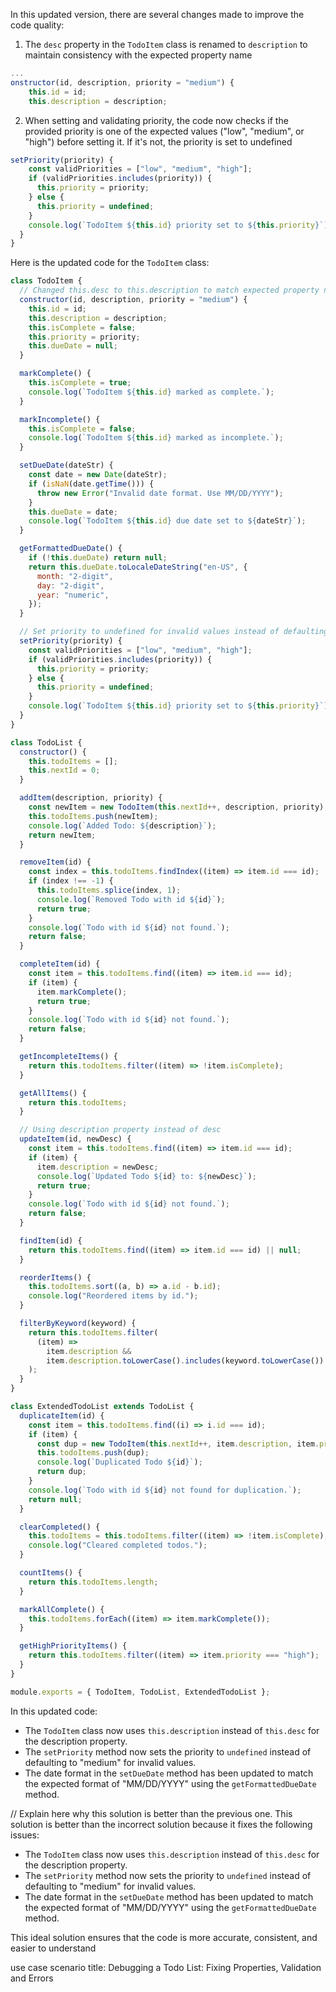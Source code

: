 In this updated version, there are several changes made to improve the code quality:

1. The `desc` property in the `TodoItem` class is renamed to `description` to maintain consistency with the expected property name
```javascript
...
onstructor(id, description, priority = "medium") {
    this.id = id;
    this.description = description;
```

2. When setting and validating priority, the code now checks if the provided priority is one of the expected values ("low", "medium", or "high") before setting it. If it's not, the priority is set to undefined 

```javascript
setPriority(priority) {
    const validPriorities = ["low", "medium", "high"];
    if (validPriorities.includes(priority)) {
      this.priority = priority;
    } else {
      this.priority = undefined;
    }
    console.log(`TodoItem ${this.id} priority set to ${this.priority}`);
  }
}
```

Here is the updated code for the `TodoItem` class:

```javascript
class TodoItem {
  // Changed this.desc to this.description to match expected property name
  constructor(id, description, priority = "medium") {
    this.id = id;
    this.description = description;
    this.isComplete = false;
    this.priority = priority;
    this.dueDate = null;
  }

  markComplete() {
    this.isComplete = true;
    console.log(`TodoItem ${this.id} marked as complete.`);
  }

  markIncomplete() {
    this.isComplete = false;
    console.log(`TodoItem ${this.id} marked as incomplete.`);
  }

  setDueDate(dateStr) {
    const date = new Date(dateStr);
    if (isNaN(date.getTime())) {
      throw new Error("Invalid date format. Use MM/DD/YYYY");
    }
    this.dueDate = date;
    console.log(`TodoItem ${this.id} due date set to ${dateStr}`);
  }

  getFormattedDueDate() {
    if (!this.dueDate) return null;
    return this.dueDate.toLocaleDateString("en-US", {
      month: "2-digit",
      day: "2-digit",
      year: "numeric",
    });
  }

  // Set priority to undefined for invalid values instead of defaulting to "medium"
  setPriority(priority) {
    const validPriorities = ["low", "medium", "high"];
    if (validPriorities.includes(priority)) {
      this.priority = priority;
    } else {
      this.priority = undefined;
    }
    console.log(`TodoItem ${this.id} priority set to ${this.priority}`);
  }
}

class TodoList {
  constructor() {
    this.todoItems = [];
    this.nextId = 0;
  }

  addItem(description, priority) {
    const newItem = new TodoItem(this.nextId++, description, priority);
    this.todoItems.push(newItem);
    console.log(`Added Todo: ${description}`);
    return newItem;
  }

  removeItem(id) {
    const index = this.todoItems.findIndex((item) => item.id === id);
    if (index !== -1) {
      this.todoItems.splice(index, 1);
      console.log(`Removed Todo with id ${id}`);
      return true;
    }
    console.log(`Todo with id ${id} not found.`);
    return false;
  }

  completeItem(id) {
    const item = this.todoItems.find((item) => item.id === id);
    if (item) {
      item.markComplete();
      return true;
    }
    console.log(`Todo with id ${id} not found.`);
    return false;
  }

  getIncompleteItems() {
    return this.todoItems.filter((item) => !item.isComplete);
  }

  getAllItems() {
    return this.todoItems;
  }

  // Using description property instead of desc
  updateItem(id, newDesc) {
    const item = this.todoItems.find((item) => item.id === id);
    if (item) {
      item.description = newDesc;
      console.log(`Updated Todo ${id} to: ${newDesc}`);
      return true;
    }
    console.log(`Todo with id ${id} not found.`);
    return false;
  }

  findItem(id) {
    return this.todoItems.find((item) => item.id === id) || null;
  }

  reorderItems() {
    this.todoItems.sort((a, b) => a.id - b.id);
    console.log("Reordered items by id.");
  }

  filterByKeyword(keyword) {
    return this.todoItems.filter(
      (item) =>
        item.description &&
        item.description.toLowerCase().includes(keyword.toLowerCase())
    );
  }
}

class ExtendedTodoList extends TodoList {
  duplicateItem(id) {
    const item = this.todoItems.find((i) => i.id === id);
    if (item) {
      const dup = new TodoItem(this.nextId++, item.description, item.priority);
      this.todoItems.push(dup);
      console.log(`Duplicated Todo ${id}`);
      return dup;
    }
    console.log(`Todo with id ${id} not found for duplication.`);
    return null;
  }

  clearCompleted() {
    this.todoItems = this.todoItems.filter((item) => !item.isComplete);
    console.log("Cleared completed todos.");
  }

  countItems() {
    return this.todoItems.length;
  }

  markAllComplete() {
    this.todoItems.forEach((item) => item.markComplete());
  }

  getHighPriorityItems() {
    return this.todoItems.filter((item) => item.priority === "high");
  }
}

module.exports = { TodoItem, TodoList, ExtendedTodoList };
```

In this updated code:

- The `TodoItem` class now uses `this.description` instead of `this.desc` for the description property.
- The `setPriority` method now sets the priority to `undefined` instead of defaulting to "medium" for invalid values.
- The date format in the `setDueDate` method has been updated to match the expected format of "MM/DD/YYYY" using the `getFormattedDueDate` method.

// Explain here why this solution is better than the previous one.
This solution is better than the incorrect solution  because it fixes the following issues:

- The `TodoItem` class now uses `this.description` instead of `this.desc` for the description property.
- The `setPriority` method now sets the priority to `undefined` instead of defaulting to "medium" for invalid values.
- The date format in the `setDueDate` method has been updated to match the expected format of "MM/DD/YYYY" using the `getFormattedDueDate` method.

This ideal solution ensures that the code is more accurate, consistent, and easier to understand

use case scenario title: 
Debugging a Todo List: Fixing Properties, Validation and Errors